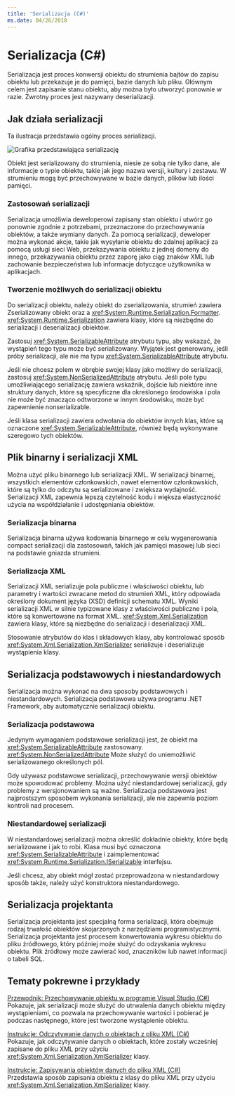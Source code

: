 ```yaml
---
title: 'Serializacja (C#)'
ms.date: 04/26/2018
---
```

# <a name="serialization-c"></a>Serializacja (C#)

Serializacja jest proces konwersji obiektu do strumienia bajtów do zapisu obiektu lub przekazuje je do pamięci, bazie danych lub pliku. Głównym celem jest zapisanie stanu obiektu, aby można było utworzyć ponownie w razie. Zwrotny proces jest nazywany deserializacji.

## <a name="how-serialization-works"></a>Jak działa serializacji

Ta ilustracja przedstawia ogólny proces serializacji.

![Grafika przedstawiająca serializację](./media/serialization.gif "serializacji")

Obiekt jest serializowany do strumienia, niesie ze sobą nie tylko dane, ale informacje o typie obiektu, takie jak jego nazwa wersji, kultury i zestawu. W strumieniu mogą być przechowywane w bazie danych, plików lub ilości pamięci.

### <a name="uses-for-serialization"></a>Zastosowań serializacji

Serializacja umożliwia deweloperowi zapisany stan obiektu i utwórz go ponownie zgodnie z potrzebami, przeznaczone do przechowywania obiektów, a także wymiany danych. Za pomocą serializacji, deweloper można wykonać akcje, takie jak wysyłanie obiektu do zdalnej aplikacji za pomocą usługi sieci Web, przekazywania obiektu z jednej domeny do innego, przekazywania obiektu przez zaporę jako ciąg znaków XML lub zachowanie bezpieczeństwa lub informacje dotyczące użytkownika w aplikacjach.

### <a name="making-an-object-serializable"></a>Tworzenie możliwych do serializacji obiektu

Do serializacji obiektu, należy obiekt do zserializowania, strumień zawiera Zserializowany obiekt oraz a <xref:System.Runtime.Serialization.Formatter>. <xref:System.Runtime.Serialization> zawiera klasy, które są niezbędne do serializacji i deserializacji obiektów.

Zastosuj <xref:System.SerializableAttribute> atrybutu typu, aby wskazać, że wystąpień tego typu może być serializowany. Wyjątek jest generowany, jeśli próby serializacji, ale nie ma typu <xref:System.SerializableAttribute> atrybutu.

Jeśli nie chcesz polem w obrębie swojej klasy jako możliwy do serializacji, zastosuj <xref:System.NonSerializedAttribute> atrybutu. Jeśli pole typu umożliwiającego serializację zawiera wskaźnik, dojście lub niektóre inne struktury danych, które są specyficzne dla określonego środowiska i pola nie może być znacząco odtworzone w innym środowisku, może być zapewnienie nonserializable.

Jeśli klasa serializacji zawiera odwołania do obiektów innych klas, które są oznaczone <xref:System.SerializableAttribute>, również będą wykonywane szeregowo tych obiektów.

## <a name="binary-and-xml-serialization"></a>Plik binarny i serializacji XML

Można użyć pliku binarnego lub serializacji XML. W serializacji binarnej, wszystkich elementów członkowskich, nawet elementów członkowskich, które są tylko do odczytu są serializowane i zwiększa wydajność. Serializacji XML zapewnia lepszą czytelność kodu i większa elastyczność użycia na współdziałanie i udostępniania obiektów.

### <a name="binary-serialization"></a>Serializacja binarna

Serializacja binarna używa kodowania binarnego w celu wygenerowania compact serializacji dla zastosowań, takich jak pamięci masowej lub sieci na podstawie gniazda strumieni.

### <a name="xml-serialization"></a>Serializacja XML

Serializacji XML serializuje pola publiczne i właściwości obiektu, lub parametry i wartości zwracane metod do strumień XML, który odpowiada określony dokument języka (XSD) definicji schematu XML. Wyniki serializacji XML w silnie typizowane klasy z właściwości publiczne i pola, które są konwertowane na format XML. <xref:System.Xml.Serialization> zawiera klasy, które są niezbędne do serializacji i deserializacji XML.

Stosowanie atrybutów do klas i składowych klasy, aby kontrolować sposób <xref:System.Xml.Serialization.XmlSerializer> serializuje i deserializuje wystąpienia klasy.

## <a name="basic-and-custom-serialization"></a>Serializacja podstawowych i niestandardowych

Serializacja można wykonać na dwa sposoby podstawowych i niestandardowych. Serializacja podstawowa używa programu .NET Framework, aby automatycznie serializacji obiektu.

### <a name="basic-serialization"></a>Serializacja podstawowa

Jedynym wymaganiem podstawowe serializacji jest, że obiekt ma <xref:System.SerializableAttribute> zastosowany. <xref:System.NonSerializedAttribute> Może służyć do uniemożliwić serializowanego określonych pól.

Gdy używasz podstawowe serializacji, przechowywanie wersji obiektów może spowodować problemy. Można użyć niestandardowej serializacji, gdy problemy z wersjonowaniem są ważne. Serializacja podstawowa jest najprostszym sposobem wykonania serializacji, ale nie zapewnia poziom kontroli nad procesem.

### <a name="custom-serialization"></a>Niestandardowej serializacji

W niestandardowej serializacji można określić dokładnie obiekty, które będą serializowane i jak to robi. Klasa musi być oznaczona <xref:System.SerializableAttribute> i zaimplementować <xref:System.Runtime.Serialization.ISerializable> interfejsu.

Jeśli chcesz, aby obiekt mógł zostać przeprowadzona w niestandardowy sposób także, należy użyć konstruktora niestandardowego.

## <a name="designer-serialization"></a>Serializacja projektanta

Serializacja projektanta jest specjalną forma serializacji, która obejmuje rodzaj trwałość obiektów skojarzonych z narzędziami programistycznymi. Serializacja projektanta jest procesem konwertowania wykresu obiektu do pliku źródłowego, który później może służyć do odzyskania wykresu obiektu. Plik źródłowy może zawierać kod, znaczników lub nawet informacji o tabeli SQL.

## <a name="BKMK_RelatedTopics"></a> Tematy pokrewne i przykłady  
[Przewodnik: Przechowywanie obiektu w programie Visual Studio (C#)](walkthrough-persisting-an-object-in-visual-studio.md)  
Pokazuje, jak serializacji może służyć do utrwalenia danych obiektu między wystąpieniami, co pozwala na przechowywanie wartości i pobierać je podczas następnego, które jest tworzone wystąpienie obiektu.

[Instrukcje: Odczytywanie danych o obiektach z pliku XML (C#)](how-to-read-object-data-from-an-xml-file.md)  
 Pokazuje, jak odczytywanie danych o obiektach, które zostały wcześniej zapisane do pliku XML przy użyciu <xref:System.Xml.Serialization.XmlSerializer> klasy.

[Instrukcje: Zapisywania obiektów danych do pliku XML (C#)](how-to-write-object-data-to-an-xml-file.md)  
Przedstawia sposób zapisania obiektu z klasy do pliku XML przy użyciu <xref:System.Xml.Serialization.XmlSerializer> klasy.
